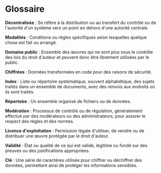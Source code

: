 # Glossaire

**Décentralisée** : Se réfère à la distribution ou au transfert du contrôle ou de l'autorité d'un système vers un point en dehors d'une autorité centrale.

**Modalités** : Conditions ou règles spécifiques selon lesquelles quelque chose est fait ou arrangé.

**Domaine public** : Ensemble des œuvres qui ne sont plus sous le contrôle des lois du droit d'auteur et peuvent donc être librement utilisées par le public.

**Chiffrées** : Données transformées en code pour des raisons de sécurité.

**Index** : Liste ou répertoire systématique, souvent alphabétique, des sujets traités dans un ensemble de documents, avec des renvois aux endroits où ils sont traités.

**Répertoire** : Un ensemble organisé de fichiers ou de données.

**Modération** : Processus de contrôle ou de régulation, généralement effectué par des modérateurs ou des administrateurs, pour assurer le respect des règles et des normes.

**Licence d'exploitation** : Permission légale d'utiliser, de vendre ou de distribuer une œuvre protégée par le droit d'auteur.

**Validité** : État ou qualité de ce qui est valide, légitime ou fondé sur des preuves ou des justifications appropriées.

**Clé** : Une série de caractères utilisée pour chiffrer ou déchiffrer des données, permettant ainsi de protéger les informations sensibles.
